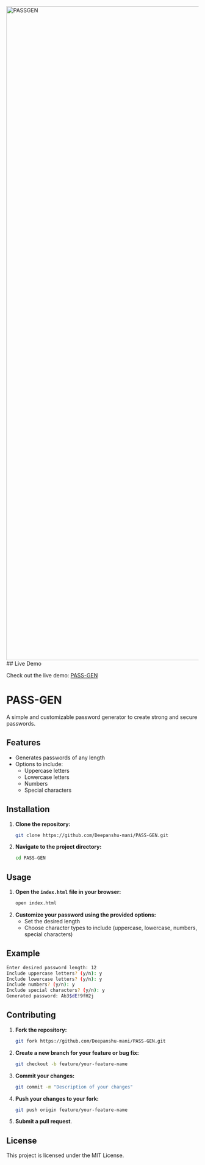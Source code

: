 <img width="1710" alt="PASSGEN" src="https://github.com/Deepanshu-mani/PASS-GEN/assets/144232598/e4f6c8a3-2ff6-49bb-8d8f-8abbb3a4b528">
## Live Demo

Check out the live demo: [PASS-GEN](https://pass-gen-opal.vercel.app/)
# PASS-GEN

A simple and customizable password generator to create strong and secure passwords.

## Features

- Generates passwords of any length
- Options to include:
  - Uppercase letters
  - Lowercase letters
  - Numbers
  - Special characters

## Installation

1. **Clone the repository:**
   ```sh
   git clone https://github.com/Deepanshu-mani/PASS-GEN.git
   ```
2. **Navigate to the project directory:**
   ```sh
   cd PASS-GEN
   ```

## Usage

1. **Open the `index.html` file in your browser:**
   ```sh
   open index.html
   ```
2. **Customize your password using the provided options:**
   - Set the desired length
   - Choose character types to include (uppercase, lowercase, numbers, special characters)

## Example

```sh
Enter desired password length: 12
Include uppercase letters? (y/n): y
Include lowercase letters? (y/n): y
Include numbers? (y/n): y
Include special characters? (y/n): y
Generated password: Ab3$dE!9fH2j
```

## Contributing

1. **Fork the repository:**
   ```sh
   git fork https://github.com/Deepanshu-mani/PASS-GEN.git
   ```
2. **Create a new branch for your feature or bug fix:**
   ```sh
   git checkout -b feature/your-feature-name
   ```
3. **Commit your changes:**
   ```sh
   git commit -m "Description of your changes"
   ```
4. **Push your changes to your fork:**
   ```sh
   git push origin feature/your-feature-name
   ```
5. **Submit a pull request**.

## License

This project is licensed under the MIT License.
